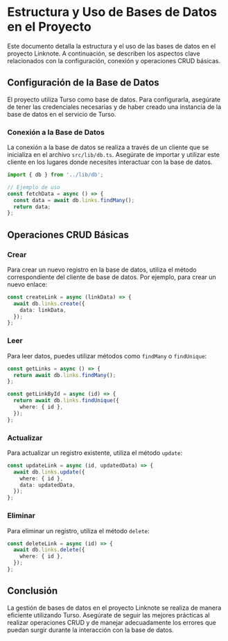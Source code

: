 # Estructura y Uso de Bases de Datos en el Proyecto

Este documento detalla la estructura y el uso de las bases de datos en el proyecto Linknote. A continuación, se describen los aspectos clave relacionados con la configuración, conexión y operaciones CRUD básicas.

## Configuración de la Base de Datos

El proyecto utiliza Turso como base de datos. Para configurarla, asegúrate de tener las credenciales necesarias y de haber creado una instancia de la base de datos en el servicio de Turso.

### Conexión a la Base de Datos

La conexión a la base de datos se realiza a través de un cliente que se inicializa en el archivo `src/lib/db.ts`. Asegúrate de importar y utilizar este cliente en los lugares donde necesites interactuar con la base de datos.

```typescript
import { db } from '../lib/db';

// Ejemplo de uso
const fetchData = async () => {
  const data = await db.links.findMany();
  return data;
};
```

## Operaciones CRUD Básicas

### Crear

Para crear un nuevo registro en la base de datos, utiliza el método correspondiente del cliente de base de datos. Por ejemplo, para crear un nuevo enlace:

```typescript
const createLink = async (linkData) => {
  await db.links.create({
    data: linkData,
  });
};
```

### Leer

Para leer datos, puedes utilizar métodos como `findMany` o `findUnique`:

```typescript
const getLinks = async () => {
  return await db.links.findMany();
};

const getLinkById = async (id) => {
  return await db.links.findUnique({
    where: { id },
  });
};
```

### Actualizar

Para actualizar un registro existente, utiliza el método `update`:

```typescript
const updateLink = async (id, updatedData) => {
  await db.links.update({
    where: { id },
    data: updatedData,
  });
};
```

### Eliminar

Para eliminar un registro, utiliza el método `delete`:

```typescript
const deleteLink = async (id) => {
  await db.links.delete({
    where: { id },
  });
};
```

## Conclusión

La gestión de bases de datos en el proyecto Linknote se realiza de manera eficiente utilizando Turso. Asegúrate de seguir las mejores prácticas al realizar operaciones CRUD y de manejar adecuadamente los errores que puedan surgir durante la interacción con la base de datos.